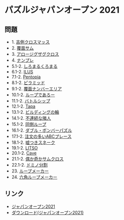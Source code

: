 # パズルジャパンオープン 2021

## 問題
- 1\. [吉例クロスマッス](../puzzle/arithmeticsquare.md)
- 2\. [覆面サム](../puzzle/letterweights.md)
- 3\. [アロージグザグクロス](../puzzle/tangledwords1.md)
- 4\. [ナンプレ](../puzzle/sudoku.md)
- 5.1-2. [しろまるくろまる](../puzzle/yinyang.md)
- 6.1-2. [ILUS](../puzzle/ilus.md)
- 7.1-2. [Pentopia](../puzzle/pentopia.md)
- 8.1-2. [ピラミッド](../puzzle/pyramid.md)
- 9.1-2. [覆面ナンバーエリア](../puzzle/shikaku-encoded.md)
- 10.1-2. [ループであろー](../puzzle/yajilin.md)
- 11.1-2. [バトルシップ](../puzzle/battleships.md)
- 12.1-2. [Tapa](../puzzle/tapa.md)
- 13.1-2. [ビルディングの輪](../puzzle/skyscrapers-connected.md)
- 14.1-2. [不連続な隣人](../puzzle/fillomino-nonconsective.md)
- 15.1-2. [同側ループ](../puzzle/dosokuloop.md)
- 16.1-2. [ダブル・ボンバーパズル](../puzzle/minesweeper-double.md)
- 17.1-2. [注文の多いABCプレース](../puzzle/esayas-v1.md)
- 18.1-2. [嘘つきスネーク](../puzzle/snake-offbyone.md)
- 19.1-2. [LITSO](../puzzle/litso.md)
- 20.1-2. [Cave](../puzzle/cave.md)
- 21.1-2. [偶か奇かサムクロス](../puzzle/kakuro-parity.md)
- 22.1-2. [ドミノ分割](../puzzle/dominosearch.md)
- 23\. [ループメーカー](../puzzle/slitherlink.md)
- 24\. [六角ループメーカー](../puzzle/slitherlink-hex.md)

## リンク
- [ジャパンオープン2021](https://jppuzzles.com/jpcjnpc/japanopen2021/)
- [ダウンロード(ジャパンオープン2021)](https://jppuzzles.com/jpcjnpc/japanopen2021/download/)
